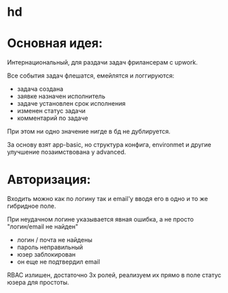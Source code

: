 # hd

Основная идея:
===============================

Интернациональный, для раздачи задач фрилансерам с upwork.

Все события задач флешатся, емейлятся и логгируются:
* задача создана
* заявке назначен исполнитель
* задаче установлен срок исполнения
* изменен статус задачи
* комментарий по задаче

При этом ни одно значение нигде в бд не дублируется.

За основу взят app-basic, но структура конфига, environmet и другие улучшение позаимствована у advanced.


Авторизация:
===============================

Входить можно как по логину так и email'y вводя его в одно и то же гибридное поле.

При неудачном логине указывается явная ошибка, а не просто "логин/email не найден"
* логин / почта не найдены
* пароль неправильный
* юзер заблокирован
* он еще не подтвердил email

RBAC излишен, достаточно 3х ролей, реализуем их прямо в поле статус юзера для простоты.
